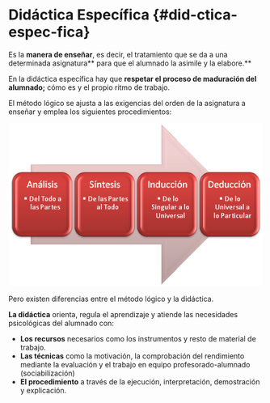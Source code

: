 # Didáctica Específica {#did-ctica-espec-fica}

Es la **manera de enseñar**, es decir,  el tratamiento que se da a una determinada asignatura** para que el alumnado la asimile y la elabore.**

En la didáctica específica hay que **respetar el proceso de maduración del alumnado;** cómo es y el propio ritmo de trabajo.

El método lógico se ajusta a las exigencias del orden de la asignatura a enseñar y  emplea los siguientes procedimientos:

![](/images/image10.png)

Pero existen diferencias entre el método lógico y la didáctica.

**La didáctica** orienta, regula el aprendizaje y atiende las necesidades psicológicas del alumnado con:

* **Los recursos** necesarios como los instrumentos y resto de material de trabajo.
* **Las técnicas** como la motivación, la comprobación del rendimiento mediante la evaluación y el trabajo en equipo profesorado-alumnado \(sociabilización\)
* **El procedimiento**  a través de la ejecución, interpretación, demostración y explicación.



